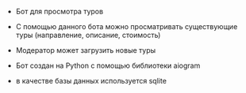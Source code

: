 * Бот для просмотра туров

* С помощью данного бота можно просматривать существующие туры (направление, описание, стоимость)
* Модератор может загрузить новые туры
 
* Бот создан на Python с помощью библиотеки aiogram
* в качестве базы данных используется sqlite